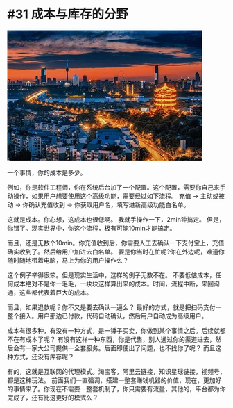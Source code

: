 # #31 成本与库存的分野

 ![](img/f2613b7a-9841-4e98-b3ff-8e7890d2cc9f.jpg)
 
一个事情，你的成本是多少。

例如，你是软件工程师，你在系统后台加了一个配置。这个配置，需要你自己来手动操作，如果用户想要使用这个高级功能，需要经过如下流程。
充值 -> 主动或被动 -> 你确认充值收到 -> 你获取用户名，填写进新高级功能白名单。

这就是成本。你心想，这成本也很低啊。 我就手操作一下，2min钟搞定。
但是，你错了。现实世界中，你这个流程，极有可能10min才能搞定。

而且，还是无数个10min。你充值收到后，你需要人工去确认一下支付宝上，充值确实收到了。然后给用户加进去白名单。
要是你当时在忙呢?你在外边呢，难道你随时随地带着电脑，马上为你的用户操作么？

这个例子举得很笨。但是现实生活中，这样的例子无数不在。
不要低估成本，任何成本绝对不是你一毛毛，一块块这样算出来的成本。时间，流程中断，来回沟通，这些都代表着巨大的成本。

而且，如果退款呢？你不又是要去确认一遍么？
最好的方式，就是把扫码支付一整个接入。用户那边已付款，代码自动确认，然后用户自动成为高级用户。

成本有很多种，有没有一种方式，是一锤子买卖，你做到某个事情之后。后续就都不在有成本了呢？
有没有这样一种东西，你是代售，别人通过你的渠道进去，然后会有一家大公司提供一全套服务。后面即便出了问题，也不找你了呢？
而且这种方式，还没有库存呢？

有的，这就是互联网的代理模式。淘宝客，阿里云链接，知识星球链接，视频号，都是这种玩法。
前面我们一直强调，搭建一整套赚钱机器的价值，现在，更加好的事情来了。你现在不需要一整套机制了，你只需要有流量，其他的，平台都为你完成了，还有比这更好的模式么？